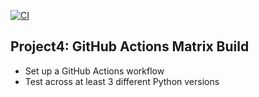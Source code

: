 [![CI](https://github.com/nogibjj/python-ruff-template/actions/workflows/cicd.yml/badge.svg)](https://github.com/nogibjj/python-ruff-template/actions/workflows/cicd.yml)
## Project4: GitHub Actions Matrix Build
- Set up a GitHub Actions workflow
- Test across at least 3 different Python versions

